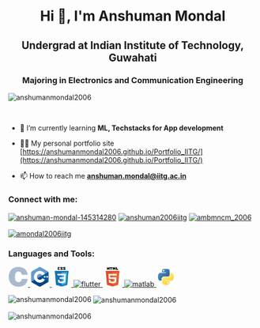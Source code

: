 <h1 align="center">Hi 👋, I'm Anshuman Mondal</h1>
<h2 align="center">Undergrad at Indian Institute of Technology, Guwahati</h2>
<h3 align="center"> Majoring in Electronics and Communication Engineering </h3>

<p align="left"> <img src="https://komarev.com/ghpvc/?username=anshumanmondal2006&label=Profile%20views&color=0e75b6&style=flat" alt="anshumanmondal2006" /> </p>

<p align="left"> <a href="https://twitter.com/" target="blank"><img src="https://img.shields.io/twitter/follow/?logo=twitter&style=for-the-badge" alt="" /></a> </p>

- 🌱 I’m currently learning **ML, Techstacks for App development**

- 👨‍💻 My personal portfolio site [https://anshumanmondal2006.github.io/Portfolio_IITG/](https://anshumanmondal2006.github.io/Portfolio_IITG/)

- 📫 How to reach me **anshuman.mondal@iitg.ac.in**

<h3 align="left">Connect with me:</h3>
<p align="left">
<a href="https://linkedin.com/in/anshuman-mondal-145314280" target="blank"><img align="center" src="https://raw.githubusercontent.com/rahuldkjain/github-profile-readme-generator/master/src/images/icons/Social/linked-in-alt.svg" alt="anshuman-mondal-145314280" height="30" width="40" /></a>
<a href="https://kaggle.com/anshuman2006iitg" target="blank"><img align="center" src="https://raw.githubusercontent.com/rahuldkjain/github-profile-readme-generator/master/src/images/icons/Social/kaggle.svg" alt="anshuman2006iitg" height="30" width="40" /></a>
<a href="https://instagram.com/ambmncm_2006" target="blank"><img align="center" src="https://raw.githubusercontent.com/rahuldkjain/github-profile-readme-generator/master/src/images/icons/Social/instagram.svg" alt="ambmncm_2006" height="30" width="40" /></a>

<a href="https://www.leetcode.com/amondal2006iitg" target="blank"><img align="center" src="https://raw.githubusercontent.com/rahuldkjain/github-profile-readme-generator/master/src/images/icons/Social/leet-code.svg" alt="amondal2006iitg" height="30" width="40" /></a>
</p>

<h3 align="left">Languages and Tools:</h3>
<p align="left"> <a href="https://www.cprogramming.com/" target="_blank" rel="noreferrer"> <img src="https://raw.githubusercontent.com/devicons/devicon/master/icons/c/c-original.svg" alt="c" width="40" height="40"/> </a> <a href="https://www.w3schools.com/cpp/" target="_blank" rel="noreferrer"> <img src="https://raw.githubusercontent.com/devicons/devicon/master/icons/cplusplus/cplusplus-original.svg" alt="cplusplus" width="40" height="40"/> </a> <a href="https://www.w3schools.com/css/" target="_blank" rel="noreferrer"> <img src="https://raw.githubusercontent.com/devicons/devicon/master/icons/css3/css3-original-wordmark.svg" alt="css3" width="40" height="40"/> </a> <a href="https://flutter.dev" target="_blank" rel="noreferrer"> <img src="https://www.vectorlogo.zone/logos/flutterio/flutterio-icon.svg" alt="flutter" width="40" height="40"/> </a> <a href="https://www.w3.org/html/" target="_blank" rel="noreferrer"> <img src="https://raw.githubusercontent.com/devicons/devicon/master/icons/html5/html5-original-wordmark.svg" alt="html5" width="40" height="40"/> </a> <a href="https://www.mathworks.com/" target="_blank" rel="noreferrer"> <img src="https://upload.wikimedia.org/wikipedia/commons/2/21/Matlab_Logo.png" alt="matlab" width="40" height="40"/> </a> <a href="https://www.python.org" target="_blank" rel="noreferrer"> <img src="https://raw.githubusercontent.com/devicons/devicon/master/icons/python/python-original.svg" alt="python" width="40" height="40"/> </a> </p>

<p><img align="left" src="https://github-readme-stats.vercel.app/api/top-langs?username=anshumanmondal2006&show_icons=true&locale=en&layout=compact" alt="anshumanmondal2006" /></p>

<p>&nbsp;<img align="center" src="https://github-readme-stats.vercel.app/api?username=anshumanmondal2006&show_icons=true&locale=en" alt="anshumanmondal2006" /></p>

<p><img align="center" src="https://github-readme-streak-stats.herokuapp.com/?user=anshumanmondal2006&" alt="anshumanmondal2006" /></p>
